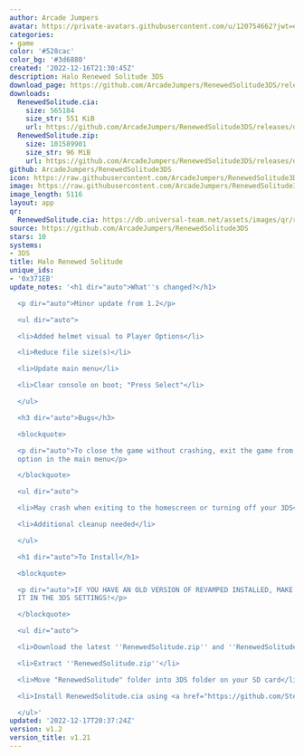 ```yaml
---
author: Arcade Jumpers
avatar: https://private-avatars.githubusercontent.com/u/120754662?jwt=eyJhbGciOiJIUzI1NiIsInR5cCI6IkpXVCJ9.eyJpc3MiOiJnaXRodWIuY29tIiwiYXVkIjoicmF3LmdpdGh1YnVzZXJjb250ZW50LmNvbSIsImtleSI6ImtleTEiLCJleHAiOjE3MzQ2MzMxMjAsIm5iZiI6MTczNDYzMTkyMCwicGF0aCI6Ii91LzEyMDc1NDY2MiJ9.oQmq0BHID5Q6RnP_kEH9fAFy9ZD1dadZ1B6wtG3vWuE&v=4
categories:
- game
color: '#528cac'
color_bg: '#3d6880'
created: '2022-12-16T21:30:45Z'
description: Halo Renewed Solitude 3DS
download_page: https://github.com/ArcadeJumpers/RenewedSolitude3DS/releases
downloads:
  RenewedSolitude.cia:
    size: 565184
    size_str: 551 KiB
    url: https://github.com/ArcadeJumpers/RenewedSolitude3DS/releases/download/v1.2/RenewedSolitude.cia
  RenewedSolitude.zip:
    size: 101589901
    size_str: 96 MiB
    url: https://github.com/ArcadeJumpers/RenewedSolitude3DS/releases/download/v1.2/RenewedSolitude.zip
github: ArcadeJumpers/RenewedSolitude3DS
icon: https://raw.githubusercontent.com/ArcadeJumpers/RenewedSolitude3DS/master/icon.png
image: https://raw.githubusercontent.com/ArcadeJumpers/RenewedSolitude3DS/master/icon.png
image_length: 5116
layout: app
qr:
  RenewedSolitude.cia: https://db.universal-team.net/assets/images/qr/renewedsolitude-cia.png
source: https://github.com/ArcadeJumpers/RenewedSolitude3DS
stars: 10
systems:
- 3DS
title: Halo Renewed Solitude
unique_ids:
- '0x371EB'
update_notes: '<h1 dir="auto">What''s changed?</h1>

  <p dir="auto">Minor update from 1.2</p>

  <ul dir="auto">

  <li>Added helmet visual to Player Options</li>

  <li>Reduce file size(s)</li>

  <li>Update main menu</li>

  <li>Clear console on boot; "Press Select"</li>

  </ul>

  <h3 dir="auto">Bugs</h3>

  <blockquote>

  <p dir="auto">To close the game without crashing, exit the game from the "Quit Game"
  option in the main menu</p>

  </blockquote>

  <ul dir="auto">

  <li>May crash when exiting to the homescreen or turning off your 3DS</li>

  <li>Additional cleanup needed</li>

  </ul>

  <h1 dir="auto">To Install</h1>

  <blockquote>

  <p dir="auto">IF YOU HAVE AN OLD VERSION OF REVAMPED INSTALLED, MAKE SURE YOU DELETE
  IT IN THE 3DS SETTINGS!</p>

  </blockquote>

  <ul dir="auto">

  <li>Download the latest ''RenewedSolitude.zip'' and ''RenewedSolitude.cia'' below</li>

  <li>Extract ''RenewedSolitude.zip''</li>

  <li>Move "RenewedSolitude" folder into 3DS folder on your SD card</li>

  <li>Install RenewedSolitude.cia using <a href="https://github.com/Steveice10/FBI/releases">FBI</a></li>

  </ul>'
updated: '2022-12-17T20:37:24Z'
version: v1.2
version_title: v1.21
---
```


